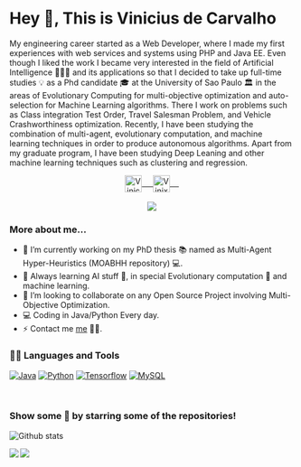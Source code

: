 # Hey 👋, This is Vinicius de Carvalho

My engineering career started as a Web Developer, where I made my first experiences with web services and systems using PHP and Java EE. Even though I liked the work I became very interested in the field of Artificial Intelligence 👨🏻‍💻 and its applications so that I decided to take up full-time studies 💡 as a Phd candidate 🎓 at the University of Sao Paulo 🏛 in the areas of Evolutionary Computing for multi-objective optimization and auto-selection for Machine Learning algorithms. There I work on problems such as Class integration Test Order, Travel Salesman Problem, and Vehicle Crashworthiness optimization. Recently, I have been studying the combination of multi-agent, evolutionary computation, and machine learning techniques in order to produce autonomous algorithms. Apart from my graduate program, I have been studying Deep Leaning and other machine learning techniques such as clustering and regression.

<p align="center">
 <a href="https://www.linkedin.com/in/vinixnan/" target="blank">
  <img align="center" alt="Vinicius's LinkedIn" width="30px" src="https://www.vectorlogo.zone/logos/linkedin/linkedin-icon.svg" /> &nbsp; &nbsp;
 </a>
 <a href="https://twitter.com/vinixnan" target="blank">
  <img align="center" alt="Vinixnan's Twitter" width="30px" src="https://www.vectorlogo.zone/logos/twitter/twitter-official.svg" /> &nbsp; &nbsp;
 </a>
  <br/>
  <br/>
  <a href="https://hits.seeyoufarm.com"/><img src="https://hits.seeyoufarm.com/api/count/incr/badge.svg?url=https%3A%2F%2Fgithub.com%2Fvinixnan"/></a><br/>
</p>

### More about me...

- 🔭 I’m currently working on my PhD thesis 📚 named as Multi-Agent Hyper-Heuristics (MOABHH repository) 💻.
- 🌱 Always learning AI stuff 🧠, in special Evolutionary computation 🧬 and machine learning. 
- 🤝 I’m looking to collaborate on any Open Source Project involving Multi-Objective Optimization.
- 💻 Coding in Java/Python Every day.
- ⚡  Contact me [me](mailto:vinixnan@gmail.com?Subject=Hello) 👨‍💻.


### 👨‍💻 Languages and Tools
[![Java](https://img.shields.io/badge/Java-orange?style=flat&logo=java&logoColor=white&link=https://github.com/vinixnan)](https://github.com/vinixnan) 
[![Python](https://img.shields.io/badge/-Python-black?style=flat&logo=python&link=https://github.com/vinixnan)](https://github.com/vinixnan) 
[![Tensorflow](https://img.shields.io/badge/-Tensorflow-gray?style=flat&logo=tensorflow&link=https://github.com/vinixnan)](https://github.com/vinixnan) 
[![MySQL](https://img.shields.io/badge/-MySQL-black?style=flat&logo=mysql&link=https://github.com/vinixnan)](https://github.com/vinixnan)



<br/>

### Show some 💖 by starring some of the repositories!

![Github stats](https://github-readme-stats.vercel.app/api?username=vinixnan&show_icons=true&hide_border=true)




<a href="https://github.com/vinixnan/MOABHH">
  <img align="left" src="https://github-readme-stats.vercel.app/api/pin/?username=vinixnan&repo=MOABHH" />
</a>

<a href="https://github.com/vinixnan/MOCAITO-HH">
  <img align="left" src="https://github-readme-stats.vercel.app/api/pin/?username=vinixnan&repo=MOCAITO-HH" />
</a>